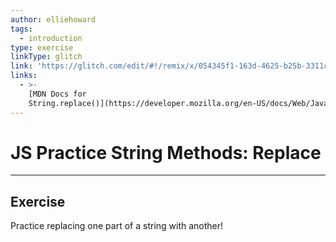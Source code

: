 ```yaml
---
author: elliehoward
tags:
  - introduction
type: exercise
linkType: glitch
link: 'https://glitch.com/edit/#!/remix/x/054345f1-163d-4625-b25b-3311c4ab35c9'
links:
  - >-
    [MDN Docs for
    String.replace()](https://developer.mozilla.org/en-US/docs/Web/JavaScript/Reference/Global_Objects/String/replace){documentation}
---
```


# JS Practice String Methods: Replace


---

## Exercise

Practice replacing one part of a string with another!
 
